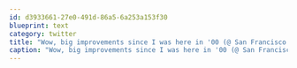 ```yaml
---
id: d3933661-27e0-491d-86a5-6a253a153f30
blueprint: text
category: twitter
title: "Wow, big improvements since I was here in '00 (@ San Francisco International Airport (SFO) w/ 139 others) http://4sq.com/mqJX3Q"
caption: "Wow, big improvements since I was here in '00 (@ San Francisco International Airport (SFO) w/ 139 others) http://4sq.com/mqJX3Q"
---
```

